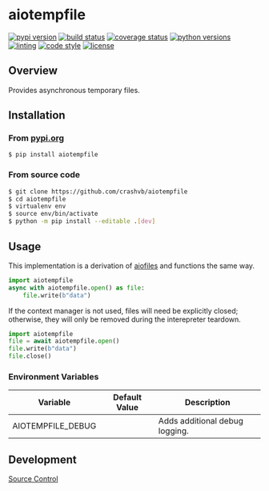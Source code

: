 # aiotempfile

[![pypi version](https://img.shields.io/pypi/v/aiotempfile.svg)](https://pypi.org/project/aiotempfile)
[![build status](https://github.com/crashvb/aiotempfile/actions/workflows/main.yml/badge.svg)](https://github.com/crashvb/aiotempfile/actions)
[![coverage status](https://coveralls.io/repos/github/crashvb/aiotempfile/badge.svg)](https://coveralls.io/github/crashvb/aiotempfile)
[![python versions](https://img.shields.io/pypi/pyversions/aiotempfile.svg?logo=python&logoColor=FBE072)](https://pypi.org/project/aiotempfile)
[![linting](https://img.shields.io/badge/linting-pylint-yellowgreen)](https://github.com/PyCQA/pylint)
[![code style](https://img.shields.io/badge/code%20style-black-000000.svg)](https://github.com/psf/black)
[![license](https://img.shields.io/github/license/crashvb/aiotempfile.svg)](https://github.com/crashvb/aiotempfile/blob/master/LICENSE.md)

## Overview

Provides asynchronous temporary files.

## Installation
### From [pypi.org](https://pypi.org/project/aiotempfile/)

```
$ pip install aiotempfile
```

### From source code

```bash
$ git clone https://github.com/crashvb/aiotempfile
$ cd aiotempfile
$ virtualenv env
$ source env/bin/activate
$ python -m pip install --editable .[dev]
```

## Usage

This implementation is a derivation of [aiofiles](https://pypi.org/project/aiofile/) and functions the same way.

```python
import aiotempfile
async with aiotempfile.open() as file:
    file.write(b"data")
```

If the context manager is not used, files will need be explicitly closed; otherwise, they will only be removed during the interepreter teardown.

```python
import aiotempfile
file = await aiotempfile.open()
file.write(b"data")
file.close()
```

### Environment Variables

| Variable | Default Value | Description |
| ---------| ------------- | ----------- |
| AIOTEMPFILE\_DEBUG | | Adds additional debug logging.

## Development

[Source Control](https://github.com/crashvb/aiotempfile)
